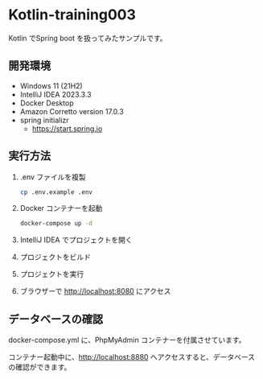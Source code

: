 # Kotlin-training003

Kotlin でSpring boot を扱ってみたサンプルです。

## 開発環境

- Windows 11 (21H2)
- IntelliJ IDEA 2023.3.3
- Docker Desktop
- Amazon Corretto version 17.0.3
- spring initializr
  - <https://start.spring.io>

## 実行方法

1. .env ファイルを複製

    ```bash
    cp .env.example .env
    ```

2. Docker コンテナーを起動

    ```bash
    docker-compose up -d
    ```

3. IntelliJ IDEA でプロジェクトを開く

4. プロジェクトをビルド

5. プロジェクトを実行

6. ブラウザーで <http://localhost:8080> にアクセス

## データベースの確認

docker-compose.yml に、PhpMyAdmin コンテナーを付属させています。

コンテナー起動中に、<http://localhost:8880> へアクセスすると、データベースの確認ができます。
